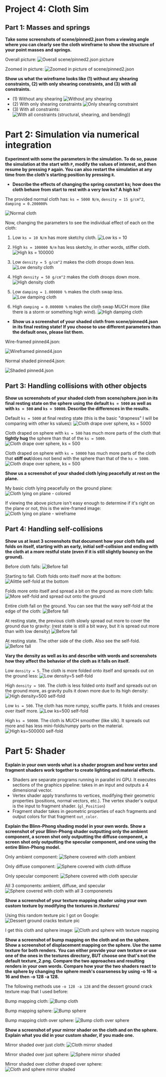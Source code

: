 # Project 4: Cloth Sim

## Part 1: Masses and springs
**Take some screenshots of scene/pinned2.json from a viewing angle where you can clearly see the cloth wireframe to show the structure of your point masses and springs.**

Overall picture:
![Overall scene/pinned2.json picture](/img-4/1-full.png)

Zoomed in picture:
![Zoomed in picture of scene/pinned2.json](/img-4/1-close.png)

**Show us what the wireframe looks like (1) without any shearing constraints, (2) with only shearing constraints, and (3) with all constraints.**

* 	(1) Without any shearing
![Without any shearing](/img-4/1-no-shear.png)
*	(2) With only shearing constraints
![Only shearing constraint](/img-4/1-only-shear.png)
*	(3) With all constraints:
![With all constraints (structural, shearing, and bending))](/img-4/1-full.png)



# Part 2: Simulation via numerical integration
**Experiment with some the parameters in the simulation. To do so, pause the simulation at the start with `P`, modify the values of interest, and then resume by pressing `P` again. You can also restart the simulation at any time from the cloth's starting position by pressing `R`.**
* 	**Describe the effects of changing the spring constant ks; how does the cloth behave from start to rest with a very low ks? A high ks?**

The provided normal cloth has: `ks = 5000 N/m`, `density = 15 g/cm^2`, `damping = 0.200000%`

![Normal cloth](/img-4/normal-ks-5000.png)

Now, changing the parameters to see the individual effect of each on the cloth:

1. Low `ks = 10 N/m` has more sketchy cloth.
![Low ks = 10](/img-4/low-ks-10.png)

2. High `ks = 100000 N/m` has less sketchy, in other words, stiffer cloth.
![High ks = 100000](/img-4/high-ks-100000.png)

3. Low `density = 5 g/cm^2` makes the cloth droops down less.
![Low density cloth](/img-4/low-density.png)

4. High `density = 50 g/cm^2` makes the cloth droops down more.
![High density cloth](/img-4/high-density.png)

5. Low `damping = 1.000000 %` makes the cloth swap less.
![Low damping cloth](/img-4/low-damping.png)

6. High `damping = 0.000000 %` makes the cloth swap MUCH more (like there is a storm or something high wind).
![High damping cloth](/img-4/high-damping.png)

*   **Show us a screenshot of your shaded cloth from scene/pinned4.json in its final resting state! If you choose to use different parameters than the default ones, please list them.**

Wire-framed pinned4.json:

![Wireframed pinned4.json](/img-4/pinned4-wire.png)

Normal shaded pinned4.json:

![Shaded pinned4.json](/img-4/pinned4-normal.png)



## Part 3: Handling collisions with other objects
**Show us screenshots of your shaded cloth from scene/sphere.json in its final resting state on the sphere using the default `ks = 5000` as well as with `ks = 500` and `ks = 50000`. Describe the differences in the results.**

Default `ks = 5000` at final resting state (this is the basic "drapness" I will be comparing with other ks values):
![Cloth drape over sphere, ks = 5000](/img-4/sphere-normal.png)


Cloth draped on sphere with `ks = 500` has much more parts of the cloth that **tightly hug** the sphere than that of the `ks = 5000`.
![Cloth drape over sphere, ks = 500](/img-4/sphere-ks-low.png)

Cloth draped on sphere with `ks = 50000` has much more parts of the cloth that **stiff out**/does not bend with the sphere than that of the `ks = 5000`.
![Cloth drape over sphere, ks = 500](/img-4/sphere-ks-high.png)

**Show us a screenshot of your shaded cloth lying peacefully at rest on the plane.**

My basic cloth lying peacefully on the ground plane:
![Cloth lying on plane - colored](/img-4/plane-color.png)

If viewing the above picture isn't easy enough to determine if it's right on the plane or not, this is the wire-framed image:
![Cloth lying on plane - wireframe](/img-4/plane-wireframe.png)


## Part 4: Handling self-collisions

**Show us at least 3 screenshots that document how your cloth falls and folds on itself, starting with an early, initial self-collision and ending with the cloth at a more restful state (even if it is still slightly bouncy on the ground).**

Before cloth falls:
![Before fall](/img-4/self-fold-1.png)

Starting to fall. Cloth folds onto itself more at the bottom:
![Alittle self-fold at the bottom](/img-4/self-fold-2.png)

Folds more onto itself and spread a bit on the ground as more cloth falls:
![More self-fold and spread out onto the ground](/img-4/self-fold-3.png)

Entire cloth fall on the ground. You can see that the wavy self-fold at the edge of the cloth:
![Before fall](/img-4/self-fold-4.png)

At resting state, the previous cloth slowly spread out more to cover the ground due to gravity: (rest state is still a bit wavy, but it is spread out more than with low density)
![Before fall](/img-4/self-fold-5.png)


At resting state. The other side of the cloth. Also see the self-fold.
![Before fall](/img-4/self-fold-6.png)


**Vary the density as well as ks and describe with words and screenshots how they affect the behavior of the cloth as it falls on itself.**

Low `density = 5`. The cloth is more folded onto itself and spreads out on the ground less:
![Low density=5 self-fold](/img-4/self-fold-low-density.png)

High `density = 500`. The cloth is less folded onto itself and spreads out on the ground more, as gravity pulls it down more due to its high density:
![High density=500 self-fold](/img-4/self-fold-high-density.png)

Low `ks = 500`. The cloth has more rumpy, scuffle parts. It folds and creases over itself more.
![Low ks=500 self-fold](/img-4/self-fold-low-ks.png)

High `ks = 50000`. The cloth is MUCH smoother (like silk). It spreads out more and has less mini-folds/rumpy parts on the material.
![High ks=500000 self-fold](/img-4/self-fold-high-ks.png)



# Part 5: Shader
**Explain in your own words what is a shader program and how vertex and fragment shaders work together to create lighting and material effects.**
*   Shaders are separate programs running in parallel ini GPU. It executes sections of the graphics pipeline: takes in an input and outputs a 4 dimensional vector.
*   Vertex shader apply transforms to vertices, modifying their geometric properties (positions, normal vectors, etc.). The vertex shader's output is the input to fragment shader. (`gl_Position`)
*   Fragment shader takes in geometric properties of each fragments and output colors for that fragment `out_color`.


**Explain the Blinn-Phong shading model in your own words. Show a screenshot of your Blinn-Phong shader outputting only the ambient component, a screen shot only outputting the diffuse component, a screen shot only outputting the specular component, and one using the entire Blinn-Phong model.**

Only ambient component:
![Sphere covered with cloth ambient](/img-4/phong-ambient.png)

Only diffuse component:
![Sphere covered with cloth diffuse](/img-4/phong-diffuse.png)

Only specular component:
![Sphere covered with cloth specular](/img-4/phong-specular.png)

All 3 components: ambient, diffuse, and specular
![Sphere covered with cloth with all 3 componenets](/img-4/phong-all.png)

**Show a screenshot of your texture mapping shader using your own custom texture by modifying the textures in /textures/**

Using this random texture pic I got on Google:
![Dessert ground cracks texture pic](/img-4/texture-pic.png)

I get this cloth and sphere image:
![Cloth and sphere with texture mapping](/img-4/texture.png)



**Show a screenshot of bump mapping on the cloth and on the sphere. Show a screenshot of displacement mapping on the sphere. Use the same texture for both renders. You can either provide your own texture or use one of the ones in the textures directory, BUT choose one that's not the default texture_2.png. Compare the two approaches and resulting renders in your own words. Compare how your the two shaders react to the sphere by changing the sphere mesh's coarseness by using -o 16 -a 16 and then -o 128 -a 128.**

The following methods use `-o 128 -a 128` and the dessert ground crack texture map that I used before:

Bump mapping cloth:
![Bump cloth](/img-4/bump-cloth.png)

Bump mapping sphere:
![Bump sphere](/img-4/bump-sphere.png)

Bump mapping cloth over sphere:
![Bump cloth over sphere](/img-4/bump-clothsphere.png)

**Show a screenshot of your mirror shader on the cloth and on the sphere.
Explain what you did in your custom shader, if you made one.**

Mirror shaded over just cloth:
![Cloth mirror shaded](/img-4/mirror-cloth.png)

Mirror shaded over just sphere:
![Sphere mirror shaded](/img-4/mirror-sphere.png)

Mirror shaded over clother draped over sphere:
![Cloth and sphere mirror shaded](/img-4/mirror-clothsphere.png)

